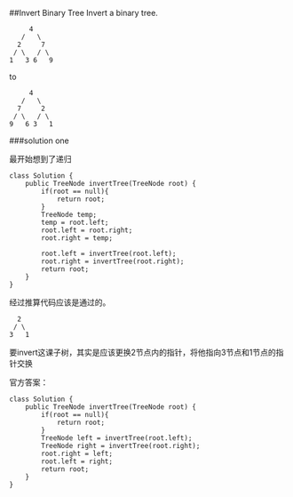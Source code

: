 ##Invert Binary Tree
Invert a binary tree.

	     4
	   /   \
	  2     7
	 / \   / \
	1   3 6   9
	
to

	     4
	   /   \
	  7     2
	 / \   / \
	9   6 3   1
	
###solution one

最开始想到了递归

	class Solution {
	    public TreeNode invertTree(TreeNode root) {
	        if(root == null){
	            return root;
	        }
	        TreeNode temp;
	        temp = root.left;
	        root.left = root.right;
	        root.right = temp;
	        
	        root.left = invertTree(root.left);
	        root.right = invertTree(root.right);
	        return root;
	    }
	}
	

经过推算代码应该是通过的。


      2
	 / \   
	3   1
	
要invert这课子树，其实是应该更换2节点内的指针，将他指向3节点和1节点的指针交换

官方答案：


	class Solution {
	    public TreeNode invertTree(TreeNode root) {
	        if(root == null){
	            return root;
	        }	        
	        TreeNode left = invertTree(root.left);
	        TreeNode right = invertTree(root.right);
	        root.right = left;
	        root.left = right;
	        return root;
	    }
	}